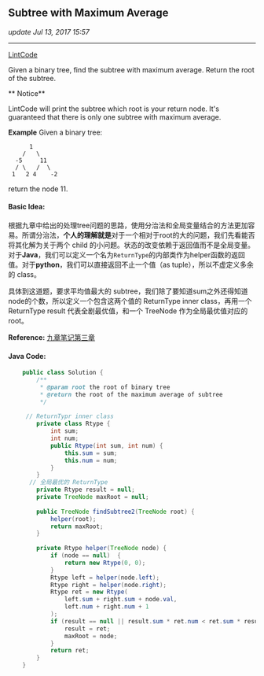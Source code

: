 ## Subtree with Maximum Average
_update Jul 13, 2017 15:57_

---
[LintCode](http://www.lintcode.com/en/problem/subtree-with-maximum-average/#)

Given a binary tree, find the subtree with maximum average. Return the root of the subtree.

** Notice**

LintCode will print the subtree which root is your return node.
It's guaranteed that there is only one subtree with maximum average.

     
**Example**
Given a binary tree:
     
          1
        /   \
      -5     11
      / \   /  \
     1   2 4    -2 
return the node 11.

#### Basic Idea:
根据九章中给出的处理tree问题的思路，使用分治法和全局变量结合的方法更加容易。所谓分治法，**个人的理解就是**对于一个相对于root的大的问题，我们先看能否将其化解为关于两个 child 的小问题。状态的改变依赖于返回值而不是全局变量。对于**Java**，我们可以定义一个名为`ReturnType`的内部类作为helper函数的返回值。对于**python**，我们可以直接返回不止一个值（as tuple），所以不虚定义多余的 class。

具体到这道题，要求平均值最大的 subtree，我们除了要知道sum之外还得知道node的个数，所以定义一个包含这两个值的 ReturnType inner class，再用一个 ReturnType result 代表全剧最优值，和一个 TreeNode 作为全局最优值对应的 root。

**Reference:** [九章笔记第三章](https://stomachache007.wordpress.com/2017/03/12/%E4%B9%9D%E7%AB%A0%E7%AE%97%E6%B3%95%E7%AC%94%E8%AE%B0-3-binary-tree-divide-conquer/)

#### Java Code:
```java
    public class Solution {
        /**
         * @param root the root of binary tree
         * @return the root of the maximum average of subtree
         */
         
     // ReturnTypr inner class
        private class Rtype {
            int sum;
            int num;
            public Rtype(int sum, int num) {
                this.sum = sum;
                this.num = num;
            }
        }
      // 全局最优的 ReturnType      
        private Rtype result = null;
        private TreeNode maxRoot = null;
        
        public TreeNode findSubtree2(TreeNode root) {
            helper(root);
            return maxRoot;
        }
        
        private Rtype helper(TreeNode node) {
            if (node == null)  {
                return new Rtype(0, 0);
            }
            Rtype left = helper(node.left);
            Rtype right = helper(node.right);
            Rtype ret = new Rtype(
                left.sum + right.sum + node.val, 
                left.num + right.num + 1
            );
            if (result == null || result.sum * ret.num < ret.sum * result.num) {
                result = ret;
                maxRoot = node;
            }
            return ret;
        }
    }
```
